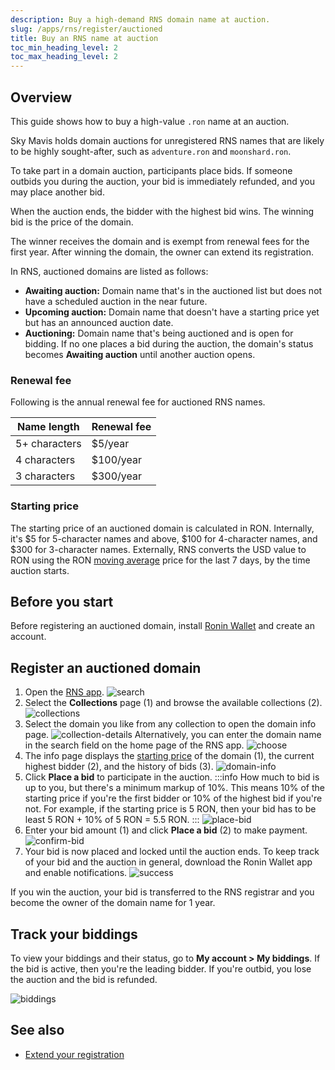 ```yaml
---
description: Buy a high-demand RNS domain name at auction.
slug: /apps/rns/register/auctioned
title: Buy an RNS name at auction
toc_min_heading_level: 2
toc_max_heading_level: 2
---
```


## Overview

This guide shows how to buy a high-value `.ron` name at an auction.

Sky Mavis holds domain auctions for unregistered RNS names that are likely to be highly sought-after, such as `adventure.ron` and `moonshard.ron`.

To take part in a domain auction, participants place bids. If someone outbids you during the auction, your bid is immediately refunded, and you may place another bid.

When the auction ends, the bidder with the highest bid wins. The winning bid is the price of the domain.

The winner receives the domain and is exempt from renewal fees for the first year. After winning the domain, the owner can extend its registration.

In RNS, auctioned domains are listed as follows:

* **Awaiting auction:** Domain name that's in the auctioned list but does not have a scheduled auction in the near future.
* **Upcoming auction:** Domain name that doesn't have a starting price yet but has an announced auction date.
* **Auctioning:** Domain name that's being auctioned and is open for bidding. If no one places a bid during the auction, the domain's status becomes **Awaiting auction** until another auction opens.

### Renewal fee

Following is the annual renewal fee for auctioned RNS names.

| Name length | Renewal fee |
|---|---|
| 5+ characters | $5/year |
| 4 characters | $100/year |
| 3 characters | $300/year |

### Starting price

The starting price of an auctioned domain is calculated in RON. Internally, it's \$5 for 5-character names and above, \$100 for 4-character names, and \$300 for 3-character names. Externally, RNS converts the USD value to RON using the RON [moving average](https://en.wikipedia.org/wiki/Moving_average) price for the last 7 days, by the time auction starts.

## Before you start

Before registering an auctioned domain, install [Ronin Wallet](https://wallet.roninchain.com) and create an account.

## Register an auctioned domain

1. Open the [RNS app](https://id.roninchain.com).
![search](../../assets/auctioned/search.png)
1. Select the **Collections** page (1) and browse the available collections (2).
![collections](../../assets/auctioned/collections.png)
1. Select the domain you like from any collection to open the domain info page.
![collection-details](../../assets/auctioned/collection-details.png)
   Alternatively, you can enter the domain name in the search field on the home page of the RNS app.
   ![choose](../../assets/auctioned/choose.png)
1. The info page displays the [starting price](#starting-price) of the domain (1), the current highest bidder (2), and the history of bids (3).
![domain-info](../../assets/auctioned/domain-info.png)
1. Click **Place a bid** to participate in the auction.
   :::info
   How much to bid is up to you, but there's a minimum markup of 10%. This means 10% of the starting price if you're the first bidder or 10% of the highest bid if you're not. For example, if the starting price is 5 RON, then your bid has to be least 5 RON + 10% of 5 RON = 5.5 RON.
   :::
   ![place-bid](../../assets/auctioned/place-bid.png)
1. Enter your bid amount (1) and click **Place a bid** (2) to make payment.
![confirm-bid](../../assets/auctioned/confirm-bid.png)
1. Your bid is now placed and locked until the auction ends. To keep track of your bid and the auction in general, download the Ronin Wallet app and enable notifications.
![success](../../assets/auctioned/success.png)

If you win the auction, your bid is transferred to the RNS registrar and you become the owner of the domain name for 1 year.

## Track your biddings

To view your biddings and their status, go to **My account > My biddings**. If the bid is active, then you're the leading bidder. If you're outbid, you lose the auction and the bid is refunded.

![biddings](../../assets/auctioned/biddings.png)

## See also

* [Extend your registration](./../../manage.md#extend-your-registration)
